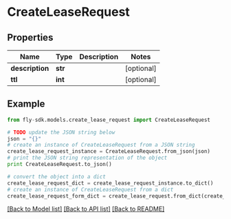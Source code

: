 # CreateLeaseRequest


## Properties
Name | Type | Description | Notes
------------ | ------------- | ------------- | -------------
**description** | **str** |  | [optional] 
**ttl** | **int** |  | [optional] 

## Example

```python
from fly-sdk.models.create_lease_request import CreateLeaseRequest

# TODO update the JSON string below
json = "{}"
# create an instance of CreateLeaseRequest from a JSON string
create_lease_request_instance = CreateLeaseRequest.from_json(json)
# print the JSON string representation of the object
print CreateLeaseRequest.to_json()

# convert the object into a dict
create_lease_request_dict = create_lease_request_instance.to_dict()
# create an instance of CreateLeaseRequest from a dict
create_lease_request_form_dict = create_lease_request.from_dict(create_lease_request_dict)
```
[[Back to Model list]](../README.md#documentation-for-models) [[Back to API list]](../README.md#documentation-for-api-endpoints) [[Back to README]](../README.md)


